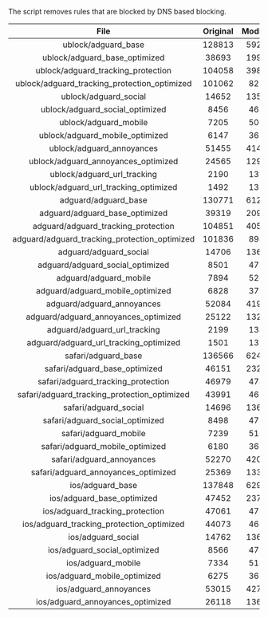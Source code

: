The script removes rules that are blocked by DNS based blocking.


| File | Original | Modified |
|:----:|:-----:|:-----:|
| ublock/adguard_base | 128813 | 59209 |
| ublock/adguard_base_optimized | 38693 | 19921 |
| ublock/adguard_tracking_protection | 104058 | 39857 |
| ublock/adguard_tracking_protection_optimized | 101062 | 8230 |
| ublock/adguard_social | 14652 | 13590 |
| ublock/adguard_social_optimized | 8456 | 4683 |
| ublock/adguard_mobile | 7205 | 5065 |
| ublock/adguard_mobile_optimized | 6147 | 3619 |
| ublock/adguard_annoyances | 51455 | 41424 |
| ublock/adguard_annoyances_optimized | 24565 | 12975 |
| ublock/adguard_url_tracking | 2190 | 1334 |
| ublock/adguard_url_tracking_optimized | 1492 | 1331 |
| adguard/adguard_base | 130771 | 61238 |
| adguard/adguard_base_optimized | 39319 | 20982 |
| adguard/adguard_tracking_protection | 104851 | 40590 |
| adguard/adguard_tracking_protection_optimized | 101836 | 8947 |
| adguard/adguard_social | 14706 | 13649 |
| adguard/adguard_social_optimized | 8501 | 4729 |
| adguard/adguard_mobile | 7894 | 5246 |
| adguard/adguard_mobile_optimized | 6828 | 3793 |
| adguard/adguard_annoyances | 52084 | 41978 |
| adguard/adguard_annoyances_optimized | 25122 | 13275 |
| adguard/adguard_url_tracking | 2199 | 1342 |
| adguard/adguard_url_tracking_optimized | 1501 | 1339 |
| safari/adguard_base | 136566 | 62489 |
| safari/adguard_base_optimized | 46151 | 23220 |
| safari/adguard_tracking_protection | 46979 | 4749 |
| safari/adguard_tracking_protection_optimized | 43991 | 4602 |
| safari/adguard_social | 14696 | 13633 |
| safari/adguard_social_optimized | 8498 | 4716 |
| safari/adguard_mobile | 7239 | 5102 |
| safari/adguard_mobile_optimized | 6180 | 3650 |
| safari/adguard_annoyances | 52270 | 42087 |
| safari/adguard_annoyances_optimized | 25369 | 13356 |
| ios/adguard_base | 137848 | 62994 |
| ios/adguard_base_optimized | 47452 | 23724 |
| ios/adguard_tracking_protection | 47061 | 4757 |
| ios/adguard_tracking_protection_optimized | 44073 | 4610 |
| ios/adguard_social | 14762 | 13672 |
| ios/adguard_social_optimized | 8566 | 4737 |
| ios/adguard_mobile | 7334 | 5146 |
| ios/adguard_mobile_optimized | 6275 | 3691 |
| ios/adguard_annoyances | 53015 | 42724 |
| ios/adguard_annoyances_optimized | 26118 | 13670 |